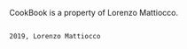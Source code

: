 CookBook is a property of Lorenzo Mattiocco.








		  																										2019, Lorenzo Mattiocco
